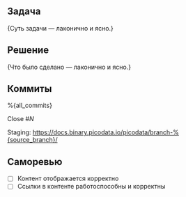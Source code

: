 ## Задача

{Суть задачи — лаконично и ясно.}

## Решение

{Что было сделано — лаконично и ясно.}

## Коммиты

%{all_commits}

Close #*N*

Staging: https://docs.binary.picodata.io/picodata/branch-%{source_branch}/

## Саморевью

* [ ] Контент отображается корректно
* [ ] Ссылки в контенте работоспособны и корректны
